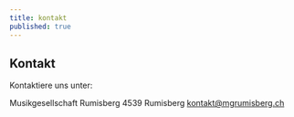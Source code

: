```yaml
---
title: kontakt
published: true
---
```


## Kontakt

Kontaktiere uns unter:

Musikgesellschaft Rumisberg
4539 Rumisberg
[kontakt@mgrumisberg.ch](mailto:kontakt@mgrumisberg.ch)
